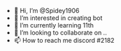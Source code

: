 - 👋 Hi, I’m @Spidey1906
- 👀 I’m interested in creating bot
- 🌱 I’m currently learning 11th
- 💞️ I’m looking to collaborate on ..
- 📫 How to reach me discord #2182

<!---
Spidey1906/Spidey1906 is a ✨ special ✨ repository because its `README.md` (this file) appears on your GitHub profile.
You can click the Preview link to take a look at your changes.
--->
